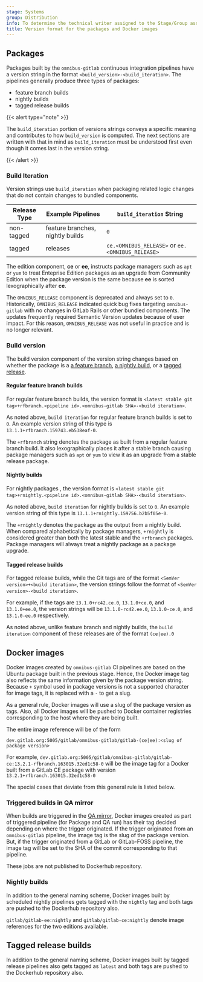 ```yaml
---
stage: Systems
group: Distribution
info: To determine the technical writer assigned to the Stage/Group associated with this page, see https://handbook.gitlab.com/handbook/product/ux/technical-writing/#assignments
title: Version format for the packages and Docker images
---
```


## Packages

Packages built by the `omnibus-gitlab` continuous integration pipelines have
a version string in the format `<build_version>-<build_iteration>`. The
pipelines generally produce three types of packages:

- feature branch builds
- nightly builds
- tagged release builds

{{< alert type="note" >}}

The `build_iteration` portion of versions strings conveys a specific meaning
and contributes to how `build_version` is computed. The next sections are
written with that in mind as `build_iteration` must be understood first even
though it comes last in the version string.

{{< /alert >}}

### Build Iteration

Version strings use `build_iteration` when packaging related logic changes
that do not contain changes to bundled components.

|Release Type|Example Pipelines|`build_iteration` String|
|-|-|-|
|non-tagged|feature branches, nightly builds|`0`|
|tagged|releases|`ce.<OMNIBUS_RELEASE>` or `ee.<OMNIBUS_RELEASE>` |

The edition component, **ce** or **ee**, instructs package managers such as
`apt` or `yum` to treat Enteprise Edition packages as an upgrade from
Community Edition when the package version is the same because **ee** is
sorted lexographically after **ce**.

The `OMNIBUS_RELEASE` component is deprecated and always set to `0`.
Historically, `OMNIBUS_RELEASE` indicated quick bug fixes targeting
`omnibus-gitlab` with no changes in GitLab Rails or other bundled
components. The updates frequently required Semantic Version updates because
of user impact. For this reason, `OMNIBUS_RELEASE` was not useful in
practice and is no longer relevant.

### Build version

The build version component of the version string changes based on whether
the package is a [a feature branch](#regular-feature-branch-builds),
[a nightly build](#nightly-builds), or a [tagged release](#tagged-release-builds).

#### Regular feature branch builds

For regular feature branch builds, the version format is
`<latest stable git tag>+rfbranch.<pipeline id>.<omnibus-gitlab SHA>-<build iteration>`.

As noted above, `build iteration` for regular feature branch builds is set to
`0`. An example version string of this type is
`13.1.1+rfbranch.159743.eb538eaf-0`.

The `+rfbranch` string denotes the package as built from a regular feature
branch build. It also lexographically places it after a stable branch
causing package managers such as `apt` or `yum` to view it as an upgrade
from a stable release package.

#### Nightly builds

For nightly packages , the version format is
`<latest stable git tag>+rnightly.<pipeline id>.<omnibus-gitlab SHA>-<build iteration>`.

As noted above, `build iteration` for nightly builds is set to `0`. An example
version string of this type is `13.1.1+rnightly.159756.b2b5f05e-0`.

The `+rnightly` denotes the package as the output from a nightly build. When
compared alphabetically by package managers, `+rnightly` is considered
greater than both the latest stable and the `+rfbranch` packages. Package
managers will always treat a nightly package as a package upgrade.

#### Tagged release builds

For tagged release builds, while the Git tags are of the format
`<SemVer version>+<build iteration>`, the version strings follow the format of
`<SemVer version>-<build iteration>`.

For example, if the tags are `13.1.0+rc42.ce.0`, `13.1.0+ce.0`, and
`13.1.0+ee.0`, the version strings will be `13.1.0-rc42.ee.0`, `13.1.0-ce.0`,
and `13.1.0-ee.0` respectively.

As noted above, unlike feature branch and nightly builds, the `build iteration`
component of these releases are of the format `(ce|ee).0`

## Docker images

Docker images created by `omnibus-gitlab` CI pipelines are based on the Ubuntu
package built in the previous stage. Hence, the Docker image tag also reflects
the same information given by the package version string. Because `+` symbol
used in package versions is not a supported character for image tags, it is
replaced with a `-` to get a slug.

As a general rule, Docker images will use a slug of the package version as tags.
Also, all Docker images will be pushed to Docker container registries
corresponding to the host where they are being built.

The entire image reference will be of the form

```plaintext
dev.gitlab.org:5005/gitlab/omnibus-gitlab/gitlab-(ce|ee):<slug of package version>
```

For example,
`dev.gitlab.org:5005/gitlab/omnibus-gitlab/gitlab-ce:13.2.1-rfbranch.163015.32ed1c58-0`
will be the image tag for a Docker built from a GitLab CE package with version
`13.2.1+rfbranch.163015.32ed1c58-0`

The special cases that deviate from this general rule is listed below.

### Triggered builds in QA mirror

When builds are triggered in the [QA mirror](https://gitlab.com/gitlab-org/build/omnibus-gitlab-mirror),
Docker images created as part of triggered pipeline (for Package and QA run) has
their tag decided depending on where the trigger originated. If the trigger
originated from an `omnibus-gitlab` pipeline, the image tag is the slug of the
package version. But, if the trigger originated from a GitLab or GitLab-FOSS
pipeline, the image tag will be set to the SHA of the commit corresponding to
that pipeline.

These jobs are not published to Dockerhub repository.

### Nightly builds

In addition to the general naming scheme, Docker images built by scheduled
nightly pipelines gets tagged with the `nightly` tag and both tags are pushed to
the Dockerhub repository also.

`gitlab/gitlab-ee:nightly` and `gitlab/gitlab-ce:nightly` denote image
references for the two editions available.

## Tagged release builds

In addition to the general naming scheme, Docker images built by tagged release
pipelines also gets tagged as `latest` and both tags are pushed to the Dockerhub
repository also.
